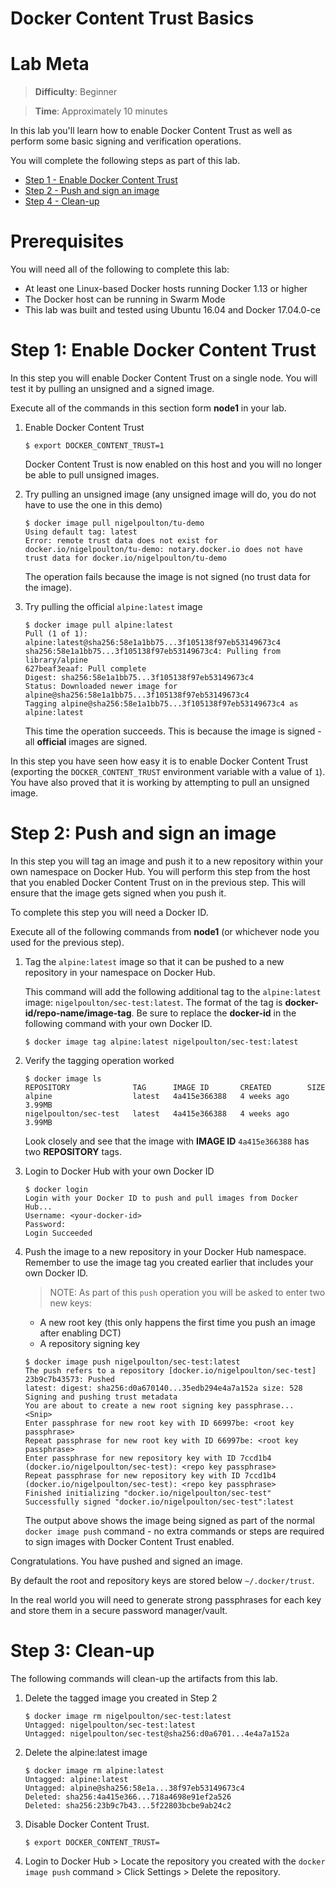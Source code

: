 # Docker Content Trust Basics

# Lab Meta

> **Difficulty**: Beginner

> **Time**: Approximately 10 minutes

In this lab you'll learn how to enable Docker Content Trust as well as perform some basic signing and verification operations.

You will complete the following steps as part of this lab.

- [Step 1 - Enable Docker Content Trust](#enable_dct)
- [Step 2 - Push and sign an image](#push)
- [Step 4 - Clean-up](#clean)

# Prerequisites

You will need all of the following to complete this lab:

- At least one Linux-based Docker hosts running Docker 1.13 or higher
- The Docker host can be running in Swarm Mode
- This lab was built and tested using Ubuntu 16.04 and Docker 17.04.0-ce

# <a name="enable_dct"></a>Step 1: Enable Docker Content Trust

In this step you will enable Docker Content Trust on a single node. You will test it by pulling an unsigned and a signed image.

Execute all of the commands in this section form **node1** in your lab.

1. Enable Docker Content Trust

   ```
   $ export DOCKER_CONTENT_TRUST=1
   ```

   Docker Content Trust is now enabled on this host and you will no longer be able to pull unsigned images.

2. Try pulling an unsigned image (any unsigned image will do, you do not have to use the one in this demo)

   ```
   $ docker image pull nigelpoulton/tu-demo
   Using default tag: latest
   Error: remote trust data does not exist for docker.io/nigelpoulton/tu-demo: notary.docker.io does not have trust data for docker.io/nigelpoulton/tu-demo
   ```

   The operation fails because the image is not signed (no trust data for the image).

3. Try pulling the official `alpine:latest` image

   ```
   $ docker image pull alpine:latest
   Pull (1 of 1): alpine:latest@sha256:58e1a1bb75...3f105138f97eb53149673c4
   sha256:58e1a1bb75...3f105138f97eb53149673c4: Pulling from library/alpine
   627beaf3eaaf: Pull complete
   Digest: sha256:58e1a1bb75...3f105138f97eb53149673c4
   Status: Downloaded newer image for alpine@sha256:58e1a1bb75...3f105138f97eb53149673c4
   Tagging alpine@sha256:58e1a1bb75...3f105138f97eb53149673c4 as alpine:latest
   ```

   This time the operation succeeds. This is because the image is signed - all **official** images are signed.

In this step you have seen how easy it is to enable Docker Content Trust (exporting the `DOCKER_CONTENT_TRUST` environment variable with a value of `1`). You have also proved that it is working by attempting to pull an unsigned image.


# <a name="push"></a>Step 2: Push and sign an image

In this step you will tag an image and push it to a new repository within your own namespace on Docker Hub. You will perform this step from the host that you enabled Docker Content Trust on in the previous step. This will ensure that the image gets signed when you push it.

To complete this step you will need a Docker ID.

Execute all of the following commands from **node1** (or whichever node you used for the previous step).

1. Tag the `alpine:latest` image so that it can be pushed to a new repository in your namespace on Docker Hub.

   This command will add the following additional tag to the `alpine:latest` image: `nigelpoulton/sec-test:latest`. The format of the tag is **docker-id/repo-name/image-tag**. Be sure to replace the **docker-id** in the following command with your own Docker ID.

   ```
   $ docker image tag alpine:latest nigelpoulton/sec-test:latest
   ```
2. Verify the tagging operation worked

   ```
   $ docker image ls
   REPOSITORY              TAG      IMAGE ID       CREATED        SIZE
   alpine                  latest   4a415e366388   4 weeks ago    3.99MB
   nigelpoulton/sec-test   latest   4a415e366388   4 weeks ago    3.99MB
   ```
   Look closely and see that the image with **IMAGE ID** `4a415e366388` has two **REPOSITORY** tags.

3. Login to Docker Hub with your own Docker ID

   ```
   $ docker login
   Login with your Docker ID to push and pull images from Docker Hub...
   Username: <your-docker-id>
   Password:
   Login Succeeded
   ```

4. Push the image to a new repository in your Docker Hub namespace. Remember to use the image tag you created earlier that includes your own Docker ID.

   > NOTE: As part of this `push` operation you will be asked to enter two new keys:
   - A new root key (this only happens the first time you push an image after enabling DCT)
   - A repository signing key

   ```
   $ docker image push nigelpoulton/sec-test:latest
   The push refers to a repository [docker.io/nigelpoulton/sec-test]
   23b9c7b43573: Pushed
   latest: digest: sha256:d0a670140...35edb294e4a7a152a size: 528
   Signing and pushing trust metadata
   You are about to create a new root signing key passphrase...
   <Snip>
   Enter passphrase for new root key with ID 66997be: <root key passphrase>
   Repeat passphrase for new root key with ID 66997be: <root key passphrase>
   Enter passphrase for new repository key with ID 7ccd1b4 (docker.io/nigelpoulton/sec-test): <repo key passphrase>
   Repeat passphrase for new repository key with ID 7ccd1b4 (docker.io/nigelpoulton/sec-test): <repo key passphrase>
   Finished initializing "docker.io/nigelpoulton/sec-test"
   Successfully signed "docker.io/nigelpoulton/sec-test":latest
   ```

   The output above shows the image being signed as part of the normal `docker image push` command - no extra commands or steps are required to sign images with Docker Content Trust enabled.

Congratulations. You have pushed and signed an image.

By default the root and repository keys are stored below `~/.docker/trust`.

In the real world you will need to generate strong passphrases for each key and store them in a secure password manager/vault.

# <a name="clean"></a>Step 3: Clean-up

The following commands will clean-up the artifacts from this lab.

1. Delete the tagged image you created in Step 2

   ```
   $ docker image rm nigelpoulton/sec-test:latest
   Untagged: nigelpoulton/sec-test:latest
   Untagged: nigelpoulton/sec-test@sha256:d0a6701...4e4a7a152a
   ```

2. Delete the alpine:latest image

   ```
   $ docker image rm alpine:latest
   Untagged: alpine:latest
   Untagged: alpine@sha256:58e1a...38f97eb53149673c4
   Deleted: sha256:4a415e366...718a4698e91ef2a526
   Deleted: sha256:23b9c7b43...5f22803bcbe9ab24c2
   ```
3. Disable Docker Content Trust.

   ```
   $ export DOCKER_CONTENT_TRUST=
   ```

4. Login to Docker Hub > Locate the repository you created with the `docker image push` command > Click Settings > Delete the repository.
